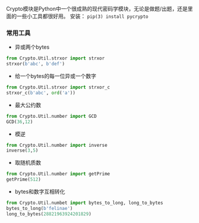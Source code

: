 Crypto模块是Python中一个很成熟的现代密码学模块，无论是做题/出题，还是里面的一些小工具都很好用。
安装：
`pip(3) install pycrypto`
### 常用工具
* 异或两个bytes
```python
from Crypto.Util.strxor import strxor
strxor(b'abc', b'def')
```
* 给一个bytes的每一位异或一个数字
```python
from Crypto.Util.strxor import strxor_c
strxor_c(b'abc', ord('a'))
```
* 最大公约数
```python
from Crypto.Util.number import GCD
GCD(36,12)
```
* 模逆
```python
from Crypto.Util.number import inverse
inverse(3,5)
```
* 取随机质数
```python
from Crypto.Util.number import getPrime
getPrime(512)
```
* bytes和数字互相转化
```python
from Crypto.Util.numbet import bytes_to_long, long_to_bytes
bytes_to_long(b'felinae')
long_to_bytes(28821963924201829)
```
